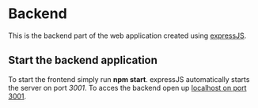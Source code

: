 # Backend

This is the backend part of the web application created using [expressJS](https://github.com/expressjs/express).

## Start the backend application

To start the frontend simply run **npm start**.
expressJS automatically starts the server on port *3001*.
To acces the backend open up [localhost on port 3001](http://localhost:3001/).